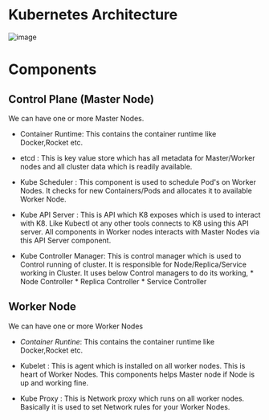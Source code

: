 # Kubernetes Architecture



![image](https://user-images.githubusercontent.com/63234624/145684973-0c1d9f5a-c7e0-4a13-9a26-b92e6692bb91.png)


# Components

## Control Plane (Master Node)

We can have one or more Master Nodes.

* Container Runtime: This contains the container runtime like Docker,Rocket etc.

* etcd : This is key value store which has all metadata for Master/Worker nodes and all cluster data which is readily available.

* Kube Scheduler : This component is used to schedule Pod's on Worker Nodes. It checks for new Containers/Pods and allocates it to available Worker Node.

* Kube API Server : This is API which K8 exposes which is used to interact with K8. Like Kubectl ot any other tools connects to K8 using this API server.
                    All components in Worker nodes interacts with Master Nodes via this API Server component.
                    
* Kube Controller Manager: This is control manager which is used to Control running of cluster. It is responsible for Node/Replica/Service working in Cluster.
                           It uses below Control managers to do its working,
                           * Node Controller
                           * Replica Controller
                           * Service Controller


## Worker Node
                           
We can have one or more Worker Nodes

* _Container Runtine_: This contains the container runtime like Docker,Rocket etc.

* Kubelet : This is agent which is installed on all worker nodes. This is heart of Worker Nodes.
            This components helps Master node if Node is up and working fine.
            
* Kube Proxy : This is Network proxy which runs on all worker nodes. Basically it is used to set Network rules for your Worker Nodes.
